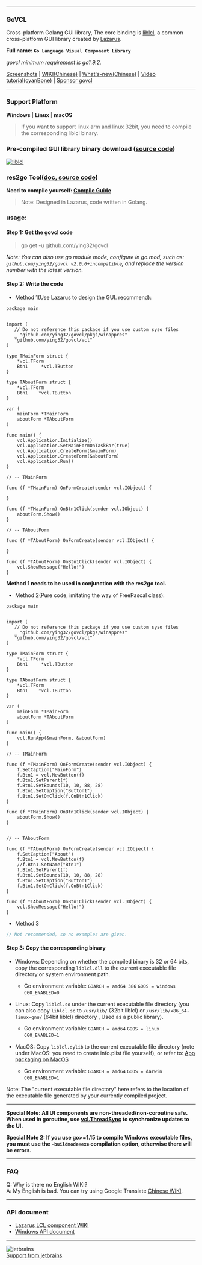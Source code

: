 
----

### GoVCL

Cross-platform Golang GUI library, The core binding is [liblcl](https://github.com/ying32/liblcl), a common cross-platform GUI library created by [Lazarus](https://www.lazarus-ide.org/).    

**Full name: `Go Language Visual Component Library`**    

*govcl minimum requirement is go1.9.2.*    

[Screenshots](https://z-kit.cc/en/screenshot.html) | 
[WIKI(Chinese)](https://gitee.com/ying32/govcl/wikis/pages) | 
[What's-new(Chinese)](https://z-kit.cc/changelog.html) | 
[Video tutorial(cyanBone)](https://video.0-w.cc/videos/1) | 
[Sponsor govcl](https://z-kit.cc/en/sponsor.html)  

----

### Support Platform    
**Windows** | **Linux** | **macOS**  

> If you want to support linux arm and linux 32bit, you need to compile the corresponding liblcl binary.   

### Pre-compiled GUI library binary download ([source code](https://github.com/ying32/liblcl))     
[![liblcl](https://img.shields.io/github/downloads/ying32/govcl/latest/liblcl-2.0.6.1.zip.svg)](https://github.com/ying32/govcl/releases/download/v2.0.6/liblcl-2.0.6.1.zip)  


### res2go Tool([doc, source code](Tools/res2go))    

**Need to compile yourself: [Compile Guide](Tools/res2go/src/README.en-US.md)**   

> Note: Designed in Lazarus, code written in Golang.  
 
### usage: 

#### Step 1: Get the govcl code  

> go get -u github.com/ying32/govcl    

*Note: You can also use go module mode, configure in go.mod, such as: `github.com/ying32/govcl v2.0.6+incompatible`, and replace the version number with the latest version.*  

#### Step 2: Write the code

* Method 1(Use Lazarus to design the GUI. recommend): 

```golang
package main


import (
   // Do not reference this package if you use custom syso files
   _ "github.com/ying32/govcl/pkgs/winappres"
   "github.com/ying32/govcl/vcl"
)

type TMainForm struct {
    *vcl.TForm
    Btn1     *vcl.TButton
}

type TAboutForm struct {
    *vcl.TForm
    Btn1    *vcl.TButton
}

var (
    mainForm *TMainForm
    aboutForm *TAboutForm
)

func main() {
    vcl.Application.Initialize()
    vcl.Application.SetMainFormOnTaskBar(true)
    vcl.Application.CreateForm(&mainForm)
    vcl.Application.CreateForm(&aboutForm)
    vcl.Application.Run()
}

// -- TMainForm

func (f *TMainForm) OnFormCreate(sender vcl.IObject) {
    
}

func (f *TMainForm) OnBtn1Click(sender vcl.IObject) {
    aboutForm.Show()
}

// -- TAboutForm

func (f *TAboutForm) OnFormCreate(sender vcl.IObject) {
 
}

func (f *TAboutForm) OnBtn1Click(sender vcl.IObject) {
    vcl.ShowMessage("Hello!")
}
```
**Method 1 needs to be used in conjunction with the res2go tool.**  


* Method 2(Pure code, imitating the way of FreePascal class):  

```golang
package main


import (
   // Do not reference this package if you use custom syso files
   _ "github.com/ying32/govcl/pkgs/winappres"
   "github.com/ying32/govcl/vcl"
)

type TMainForm struct {
    *vcl.TForm
    Btn1     *vcl.TButton
}

type TAboutForm struct {
    *vcl.TForm
    Btn1    *vcl.TButton
}

var (
    mainForm *TMainForm
    aboutForm *TAboutForm
)

func main() {
    vcl.RunApp(&mainForm, &aboutForm)
}

// -- TMainForm

func (f *TMainForm) OnFormCreate(sender vcl.IObject) {
    f.SetCaption("MainForm")
    f.Btn1 = vcl.NewButton(f)
    f.Btn1.SetParent(f)
    f.Btn1.SetBounds(10, 10, 88, 28)
    f.Btn1.SetCaption("Button1")
    f.Btn1.SetOnClick(f.OnBtn1Click)  
}

func (f *TMainForm) OnBtn1Click(sender vcl.IObject) {
    aboutForm.Show()
}


// -- TAboutForm

func (f *TAboutForm) OnFormCreate(sender vcl.IObject) {
    f.SetCaption("About")
    f.Btn1 = vcl.NewButton(f)
    //f.Btn1.SetName("Btn1")
    f.Btn1.SetParent(f)
    f.Btn1.SetBounds(10, 10, 88, 28)
    f.Btn1.SetCaption("Button1")
    f.Btn1.SetOnClick(f.OnBtn1Click)  
}

func (f *TAboutForm) OnBtn1Click(sender vcl.IObject) {
    vcl.ShowMessage("Hello!")
}
``` 

* Method 3  
```go
// Not recommended, so no examples are given.
```

#### Step 3: Copy the corresponding binary   

* Windows: Depending on whether the compiled binary is 32 or 64 bits, copy the corresponding `liblcl.dll` to the current executable file directory or system environment path.  
  * Go environment variable: `GOARCH = amd64 386` `GOOS = windows` `CGO_ENABLED=0`    

* Linux: Copy `liblcl.so` under the current executable file directory (you can also copy `liblcl.so` to `/usr/lib/` (32bit liblcl) or `/usr/lib/x86_64-linux-gnu/` (64bit liblcl) directory , Used as a public library).  
  * Go environment variable: `GOARCH = amd64` `GOOS = linux` `CGO_ENABLED=1`  

* MacOS: Copy `liblcl.dylib` to the current executable file directory (note under MacOS: you need to create info.plist file yourself), or refer to: [App packaging on MacOS](https://gitee.com/ying32/govcl/wikis/pages?sort_id=410056&doc_id=102420)  
  * Go environment variable: `GOARCH = amd64` `GOOS = darwin` `CGO_ENABLED=1`  

Note: The "current executable file directory" here refers to the location of the executable file generated by your currently compiled project.

---   

**Special Note: All UI components are non-threaded/non-coroutine safe. When used in goroutine, use [vcl.ThreadSync](https://gitee.com/ying32/govcl/wikis/pages?sort_id=976890&doc_id=102420) to synchronize updates to the UI.**  

**Special Note 2: If you use go>=1.15 to compile Windows executable files, you must use the `-buildmode=exe` compilation option, otherwise there will be errors.**  

---

### FAQ

Q: Why is there no English WIKI?   
A: My English is bad. You can try using Google Translate [Chinese WIKI](https://gitee.com/ying32/govcl/wikis/pages).    
 
---  

### API document

* [Lazarus LCL component WIKI](http://wiki.freepascal.org/LCL_Components)  
* [Windows API document](https://msdn.microsoft.com/zh-cn/library/ms123401.aspx)

----

![jetbrains](https://z-kit.cc/assets/images/jetbrains.png)  
[Support from jetbrains](https://www.jetbrains.com/?from=govcl)  
